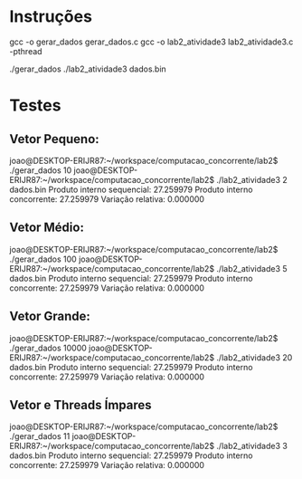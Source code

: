 # Instruções

gcc -o gerar_dados gerar_dados.c
gcc -o lab2_atividade3 lab2_atividade3.c -pthread

./gerar_dados <tamanho do vetor>
./lab2_atividade3 <threads> dados.bin

# Testes

## Vetor Pequeno:

joao@DESKTOP-ERIJR87:~/workspace/computacao_concorrente/lab2$ ./gerar_dados 10
joao@DESKTOP-ERIJR87:~/workspace/computacao_concorrente/lab2$ ./lab2_atividade3 2 dados.bin
Produto interno sequencial: 27.259979
Produto interno concorrente: 27.259979
Variação relativa: 0.000000

## Vetor Médio:

joao@DESKTOP-ERIJR87:~/workspace/computacao_concorrente/lab2$ ./gerar_dados 100
joao@DESKTOP-ERIJR87:~/workspace/computacao_concorrente/lab2$ ./lab2_atividade3 5 dados.bin
Produto interno sequencial: 27.259979
Produto interno concorrente: 27.259979
Variação relativa: 0.000000

## Vetor Grande:

joao@DESKTOP-ERIJR87:~/workspace/computacao_concorrente/lab2$ ./gerar_dados 10000
joao@DESKTOP-ERIJR87:~/workspace/computacao_concorrente/lab2$ ./lab2_atividade3 20 dados.bin
Produto interno sequencial: 27.259979
Produto interno concorrente: 27.259979
Variação relativa: 0.000000

## Vetor e Threads Ímpares

joao@DESKTOP-ERIJR87:~/workspace/computacao_concorrente/lab2$ ./gerar_dados 11
joao@DESKTOP-ERIJR87:~/workspace/computacao_concorrente/lab2$ ./lab2_atividade3 3 dados.bin
Produto interno sequencial: 27.259979
Produto interno concorrente: 27.259979
Variação relativa: 0.000000